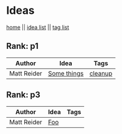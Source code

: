 # Ideas

[home](index.md) || [idea list](ideas.md) || [tag list](tags.md)

## Rank: p1

| Author | Idea | Tags |
|---|---|---|
| Matt Reider | [Some things](ideas/some-things.md) | [cleanup](tags/cleanup.md) |

## Rank: p3

| Author | Idea | Tags |
|---|---|---|
| Matt Reider | [Foo](ideas/foo) |  |
